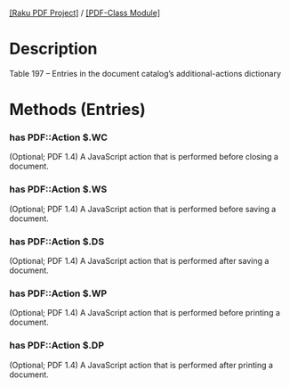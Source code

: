[[Raku PDF Project]](https://pdf-raku.github.io)
 / [[PDF-Class Module]](https://pdf-raku.github.io/PDF-Class-raku)

Description
===========

Table 197 – Entries in the document catalog’s additional-actions dictionary

Methods (Entries)
=================

### has PDF::Action $.WC

(Optional; PDF 1.4) A JavaScript action that is performed before closing a document.

### has PDF::Action $.WS

(Optional; PDF 1.4) A JavaScript action that is performed before saving a document.

### has PDF::Action $.DS

(Optional; PDF 1.4) A JavaScript action that is performed after saving a document.

### has PDF::Action $.WP

(Optional; PDF 1.4) A JavaScript action that is performed before printing a document.

### has PDF::Action $.DP

(Optional; PDF 1.4) A JavaScript action that is performed after printing a document.

